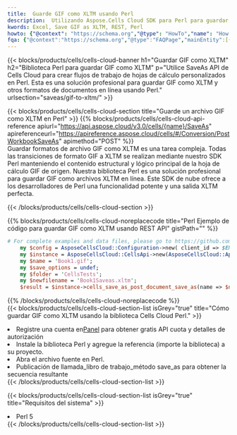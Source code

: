 ```yaml
---
title:  Guarde GIF como XLTM usando Perl
description:  Utilizando Aspose.Cells Cloud SDK para Perl para guardar el archivo en formato GIF como archivo en formato XLTM.
kwords: Excel, Save GIF as XLTM, REST, Perl
howto: {"@context": "https://schema.org","@type": "HowTo","name": "How to save GIF as XLTM using the Cells Cloud Perl library.","description": "How to save GIF as XLTM using the Cells Cloud Perl library.","image": {"@type": "ImageObject"},"url": "/perl/saveas/gif-to-xltm/","step": [{ "@type": "HowToStep","name": "How to save GIF as XLTM using the Cells Cloud Perl library. step 1", "image": {"@type": "ImageObject",},"url": "/perl/saveas/gif-to-xltm/","text": "Register an account at <a href='https://dashboard.aspose.cloud/'>Dashboard</a> to get free API quota & authorization details",},{ "@type": "HowToStep","name": "How to save GIF as XLTM using the Cells Cloud Perl library. step 1", "image": {"@type": "ImageObject",},"url": "/perl/saveas/gif-to-xltm/","text": "Install Perl library and add the reference (import the library) to your project.",},{ "@type": "HowToStep","name": "How to save GIF as XLTM using the Cells Cloud Perl library. step 1", "image": {"@type": "ImageObject",},"url": "/perl/saveas/gif-to-xltm/","text": "Open the source file in Perl.",},{ "@type": "HowToStep","name": "How to save GIF as XLTM using the Cells Cloud Perl library. step 1", "image": {"@type": "ImageObject",},"url": "/perl/saveas/gif-to-xltm/","text": "Call post_workbook_save_as method to get the resultant stream",}, ],"supply": {"@type": "HowToSupply","name": "document"},"tool": [{"@type": "HowToTool","name": "VIM, Visual Studio Code, Eclipse"},{"@type": "HowToTool","name": "Aspose Cells"}],"totalTime": "PT6M"}
fqa: {"@context":"https://schema.org","@type":"FAQPage","mainEntity":[{"@type":"Question","name":"Why save file as other formats file in C# using REST API?","acceptedAnswer":{"@type":"Answer","text":"Documents are encoded in many ways, and some files may be incompatible with the software you use. To open and read such files, just save them as appropriate file formats.<br/><ol><li>Install .NET SDK and add the reference (import the library) to your project.</li><li>Open the source file in C# using REST API.</li><li>Call the PostWorkbookSaveAsRequest() method, passing an output filename with required extension.</li><li>Get the result of save as a separate file.</li></ol>"}},{"@type":"Question","name":"What file formats can I save as with your C# library?","acceptedAnswer":{"@type":"Answer","text":"We support a variety of file formats for conversion using .NET library, including XLSX, Excel, xls , PDF, CSV, HTML, Markdown, XML, PNG, JPG, TIFF, Json, TXT and many more."}},{"@type":"Question","name":"What is the maximum allowed file size for conversion using this .NET library?","acceptedAnswer":{"@type":"Answer","text":"There are no file size limits for format conversions using .NET library."}}]}
---
```

{{< blocks/products/cells/cells-cloud-banner h1="Guardar GIF como XLTM" h2="Biblioteca Perl para guardar GIF como XLTM" p="Utilice SaveAs API de Cells Cloud para crear flujos de trabajo de hojas de cálculo personalizados en Perl. Esta es una solución profesional para guardar GIF como XLTM y otros formatos de documentos en línea usando Perl." urlsection="saveas/gif-to-xltm/" >}}

{{< blocks/products/cells/cells-cloud-section title="Guarde un archivo GIF como XLTM en Perl" >}}
{{% blocks/products/cells/cells-cloud-api-reference apiurl="https://api.aspose.cloud/v3.0/cells/{name}/SaveAs" apireferenceurl="https://apireference.aspose.cloud/cells/#/Conversion/PostWorkbookSaveAs" apimethod="POST" %}}
<br/>
Guardar formatos de archivo GIF como XLTM es una tarea compleja. Todas las transiciones de formato GIF a XLTM se realizan mediante nuestro SDK Perl manteniendo el contenido estructural y lógico principal de la hoja de cálculo GIF de origen. Nuestra biblioteca Perl es una solución profesional para guardar GIF como archivos XLTM en línea. Este SDK de nube ofrece a los desarrolladores de Perl una funcionalidad potente y una salida XLTM perfecta.

{{< /blocks/products/cells/cells-cloud-section >}}

{{% blocks/products/cells/cells-cloud-noreplacecode title="Perl Ejemplo de código para guardar GIF como XLTM usando REST API" gistPath="" %}}
  
```perl
# For complete examples and data files, please go to https://github.com/aspose-cells-cloud/aspose-cells-cloud-perl/
    my $config = AsposeCellsCloud::Configuration->new( client_id => $ENV{'ProductClientId'}, client_secret => $ENV{'ProductClientSecret'});
    my $instance = AsposeCellsCloud::CellsApi->new(AsposeCellsCloud::ApiClient->new( $config));
    my $name = 'Book1.gif';
    my $save_options = undef;
    my $folder = 'CellsTests';
    my $newfilename = 'Book1Saveas.xltm';
    $result = $instance->cells_save_as_post_document_save_as(name => $name,save_options => $save_options, newfilename => $newfilename, folder => $folder);
```
  
{{% /blocks/products/cells/cells-cloud-noreplacecode %}}
<br/>
{{< blocks/products/cells/cells-cloud-section-list isGrey="true" title="Cómo guardar GIF como XLTM usando la biblioteca Cells Cloud Perl." >}}
<li> Registre una cuenta en<a href="https://dashboard.aspose.cloud/">Panel</a> para obtener gratis API cuota y detalles de autorización</li>
<li>Instale la biblioteca Perl y agregue la referencia (importe la biblioteca) a su proyecto.</li>
<li>Abra el archivo fuente en Perl.</li>
<li>Publicación de llamada_libro de trabajo_método save_as para obtener la secuencia resultante</li>
{{< /blocks/products/cells/cells-cloud-section-list >}}

{{< blocks/products/cells/cells-cloud-section-list isGrey="true" title="Requisitos del sistema" >}}
<li>Perl 5</li>
{{< /blocks/products/cells/cells-cloud-section-list >}}
